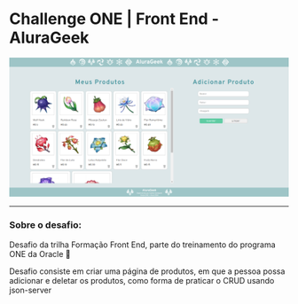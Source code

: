 # Challenge ONE | Front End - AluraGeek

![print do projeto](assets/captura-01.png)

---
###  Sobre o desafio:
<p>Desafio da trilha Formação Front End, parte do treinamento do programa ONE da Oracle 🧡</p>
<p>Desafio consiste em criar uma página de produtos, em que a pessoa possa adicionar e deletar os produtos, como forma de praticar o CRUD usando json-server</p>

